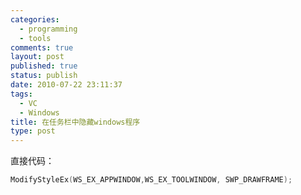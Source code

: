 ```yaml
--- 
categories: 
  - programming
  - tools
comments: true
layout: post
published: true
status: publish
date: 2010-07-22 23:11:37
tags: 
  - VC
  - Windows
title: 在任务栏中隐藏windows程序
type: post
---
```

直接代码：

```cpp
ModifyStyleEx(WS_EX_APPWINDOW,WS_EX_TOOLWINDOW, SWP_DRAWFRAME);
```
